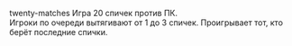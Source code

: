 twenty-matches
Игра 20 спичек против ПК. 
<br>
Игроки по очереди вытягивают от 1 до 3 спичек. Проигрывает тот, кто берёт последние спички.
